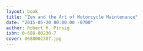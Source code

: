 ```yaml
---
layout: book
title: "Zen and the Art of Motorcycle Maintenance"
date: "2015-05-20 00:00:00 -0700"
author: Robert M. Pirsig
isbn: 0-688-00230-7
cover: 0688002307.jpg
---
```

